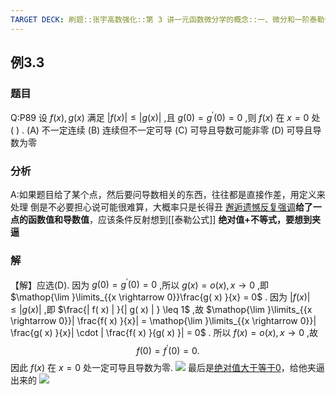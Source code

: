```yaml
---
TARGET DECK: 刷题::张宇高数强化::第 3 讲一元函数微分学的概念::一、微分和一阶泰勒公式::例3.3
---
```

## 例3.3
### 题目
Q:P89 设 $f( x), g( x)$ 满足 $| {f( x) }| \leq | {g( x) }|$ ,且 $g( 0) = {g}^{\prime }( 0) = 0$ ,则 $f( x)$ 在 $x = 0$ 处 ( ) .
(A) 不一定连续 
(B) 连续但不一定可导
(C) 可导且导数可能非零 
(D) 可导且导数为零
### 分析
A:如果题目给了某个点，然后要问导数相关的东西，往往都是直接作差，用定义来处理
倒是不必要担心说可能很难算，大概率只是长得丑
[邂逅遗憾反复强调](https://www.bilibili.com/video/BV1hz421i7wg?t=1055.4)**给了一点的函数值和导数值**，应该条件反射想到[[泰勒公式]]
**绝对值+不等式，要想到夹逼**
### 解
【解】应选(D).
因为 $g( 0) = {g}^{\prime }( 0) = 0$ ,所以 $g( x) = o( x), x \rightarrow 0$ ,即 $\mathop{\lim }\limits_{{x \rightarrow 0}}\frac{g( x) }{x} = 0$ .
因为 $| {f( x) }| \leq | {g( x) }|$ ,即 $\frac{| f( x) | }{| g( x) | } \leq 1$ ,故 $\mathop{\lim }\limits_{{x \rightarrow 0}}| \frac{f( x) }{x}| = \mathop{\lim }\limits_{{x \rightarrow 0}}| \frac{g( x) }{x}| \cdot | \frac{f( x) }{g( x) }| = 0$ . 所以 $f( x) = o( x), x \rightarrow 0$ ,故
$$
f( 0) = {f}^{\prime }( 0) = 0.
$$
因此 $f( x)$ 在 $x = 0$ 处一定可导且导数为零.
![](https://img.hwenyi.live/202409282232067.webp)
最后是[绝对值大于等于0](https://www.bilibili.com/video/BV1Yw4m1a757?t=83.8&p=100)，给他夹逼出来的
![](https://img.hwenyi.live/202410041601770.webp)


